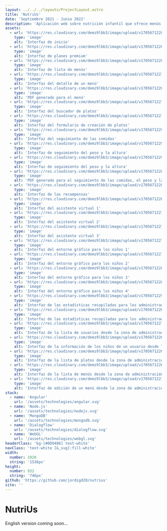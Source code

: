 ```yaml
---
layout: ../../../layouts/ProjectLayout.astro
title: 'NutriUs'
date: 'Septiembre 2021 - Junio 2022'
description: 'Aplicación web sobre nutrición infantil que ofrece menús y dietas para niños de acuerdo con los objetivos/intolerancias que los tutores/padres establezcan.'
assets: 
  - url: 'https://res.cloudinary.com/demz9lbb3/image/upload/v1705671228/nutrius/j6sk1yrpy1ma9z580lau.webp'
    type: 'image' 
    alt: 'Interfaz de inicio'
  - url: 'https://res.cloudinary.com/demz9lbb3/image/upload/v1705671228/nutrius/h5qhfh83s26kec8dlrfl.webp'
    type: 'image' 
    alt: 'Interfaz de planes premium'
  - url: 'https://res.cloudinary.com/demz9lbb3/image/upload/v1705671228/nutrius/cpvxo1xxvemvmqtfuj5c.webp'
    type: 'image' 
    alt: 'Interfaz de lista de menús'
  - url: 'https://res.cloudinary.com/demz9lbb3/image/upload/v1705671227/nutrius/ayse1tgovbgtjp5zym6b.webp'
    type: 'image' 
    alt: 'Interfaz del detalle de un menú'
  - url: 'https://res.cloudinary.com/demz9lbb3/image/upload/v1705671228/nutrius/fkb6ktqbb0ebwjicc9kv.webp'
    type: 'image' 
    alt: 'PDF generado para el menú'
  - url: 'https://res.cloudinary.com/demz9lbb3/image/upload/v1705671227/nutrius/uir6ulnyrp1jo6bmetuj.webp'
    type: 'image' 
    alt: 'Interfaz del buscador de platos'
  - url: 'https://res.cloudinary.com/demz9lbb3/image/upload/v1705671227/nutrius/qnza4kxoblwhxanjlhwt.webp'
    type: 'image' 
    alt: 'Interfaz del formulario de creación de platos'
  - url: 'https://res.cloudinary.com/demz9lbb3/image/upload/v1705671229/nutrius/jcf3zqrhogitktkqk38l.webp'
    type: 'image' 
    alt: 'Interfaz del seguimiento de las comidas'
  - url: 'https://res.cloudinary.com/demz9lbb3/image/upload/v1705671229/nutrius/fvvu827nfsp3qecdzfqy.webp'
    type: 'image' 
    alt: 'Interfaz de seguimiento del peso y la altura'
  - url: 'https://res.cloudinary.com/demz9lbb3/image/upload/v1705671229/nutrius/z5vyi6h2upglx45wl0gr.webp'
    type: 'image' 
    alt: 'Interfaz de seguimiento del peso y la altura'
  - url: 'https://res.cloudinary.com/demz9lbb3/image/upload/v1705671228/nutrius/bqndxbec8r2nirjnmd2x.webp'
    type: 'image' 
    alt: 'PDF generado para el seguimiento de las comidas, el peso y la altura'
  - url: 'https://res.cloudinary.com/demz9lbb3/image/upload/v1705671228/nutrius/kzbwsmb0xeayqbdy3veo.webp'
    type: 'image' 
    alt: 'Interfaz de las recompensas'
  - url: 'https://res.cloudinary.com/demz9lbb3/image/upload/v1705671226/nutrius/zoovnrmt5ulmwpoy3ron.webp'
    type: 'image' 
    alt: 'Interfaz del asistente virtual 1'
  - url: 'https://res.cloudinary.com/demz9lbb3/image/upload/v1705671227/nutrius/crhjprrkmtyqb187skm7.webp'
    type: 'image' 
    alt: 'Interfaz del asistente virtual 2'
  - url: 'https://res.cloudinary.com/demz9lbb3/image/upload/v1705671227/nutrius/bx98fb77wmys9zj4hz6x.webp'
    type: 'image' 
    alt: 'Interfaz del asistente virtual 3'
  - url: 'https://res.cloudinary.com/demz9lbb3/image/upload/v1705671227/nutrius/pssnnyydqgo0ltgsqeno.webp'
    type: 'image' 
    alt: 'Interfaz del entorno gráfico para los niños 1'
  - url: 'https://res.cloudinary.com/demz9lbb3/image/upload/v1705671227/nutrius/qv5hhgfzcvkdpptskbrk.webp'
    type: 'image' 
    alt: 'Interfaz del entorno gráfico para los niños 2'
  - url: 'https://res.cloudinary.com/demz9lbb3/image/upload/v1705671228/nutrius/u61hpk3dsmou2pvpqalb.webp'
    type: 'image' 
    alt: 'Interfaz del entorno gráfico para los niños 3'
  - url: 'https://res.cloudinary.com/demz9lbb3/image/upload/v1705671228/nutrius/mplnp5awobbjpz0m9ck2.webp'
    type: 'image' 
    alt: 'Interfaz del entorno gráfico para los niños 4'
  - url: 'https://res.cloudinary.com/demz9lbb3/image/upload/v1705671229/nutrius/c8azt25h62h9bwv3pmcp.webp'
    type: 'image' 
    alt: 'Interfaz de las estadísticas recopiladas para los administradores'
  - url: 'https://res.cloudinary.com/demz9lbb3/image/upload/v1705671226/nutrius/jbbo6y8ljwcwedk6wftx.webp'
    type: 'image' 
    alt: 'Interfaz de las estadísticas recopiladas para los administradores'
  - url: 'https://res.cloudinary.com/demz9lbb3/image/upload/v1705671227/nutrius/ubf8sh6etzum7ddk3q7f.webp'
    type: 'image' 
    alt: 'Interfaz de la lista de usuarios desde la zona de administración'
  - url: 'https://res.cloudinary.com/demz9lbb3/image/upload/v1705671226/nutrius/pdtsg8bp08kjrtnrnblj.webp'
    type: 'image' 
    alt: 'Interfaz de la información de los niños de un usuario desde la zona de administración'
  - url: 'https://res.cloudinary.com/demz9lbb3/image/upload/v1705671226/nutrius/uvzb0wn1rm6682lz8b9m.webp'
    type: 'image' 
    alt: 'Interfaz de la lista de platos desde la zona de administración'
  - url: 'https://res.cloudinary.com/demz9lbb3/image/upload/v1705671226/nutrius/ys7ecsao7a699jnnfthk.webp'
    type: 'image' 
    alt: 'Interfaz de la lista de menús desde la zona de administración'
  - url: 'https://res.cloudinary.com/demz9lbb3/image/upload/v1705671227/nutrius/ikhzqmg81r5qo9oyv498.webp'
    type: 'image' 
    alt: 'Interfaz de edición de un menú desde la zona de administración'
stack:       
  - name: 'Angular'
    url: '/assets/technologies/angular.svg'
  - name: 'Node.js'
    url: '/assets/technologies/nodejs.svg'
  - name: 'MongoDB'
    url: '/assets/technologies/mongodb.svg'
  - name: 'Dialogflow'
    url: '/assets/technologies/dialogflow.svg'
  - name: 'WebGL'
    url: '/assets/technologies/webgl.svg'
headerClass: 'bg-[#0D9488] text-white'
navClass: 'text-white [&_svg]:fill-white'
width: 
  number: 1920
  string: '1536px'
height: 
  number: 932
  string: '746px'
github: 'https://github.com/jordigd20/nutrius'
site: ''
---
```


# NutriUs

English version coming soon...